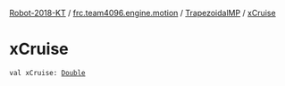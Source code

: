 [Robot-2018-KT](../../index.md) / [frc.team4096.engine.motion](../index.md) / [TrapezoidalMP](index.md) / [xCruise](./x-cruise.md)

# xCruise

`val xCruise: `[`Double`](https://kotlinlang.org/api/latest/jvm/stdlib/kotlin/-double/index.html)